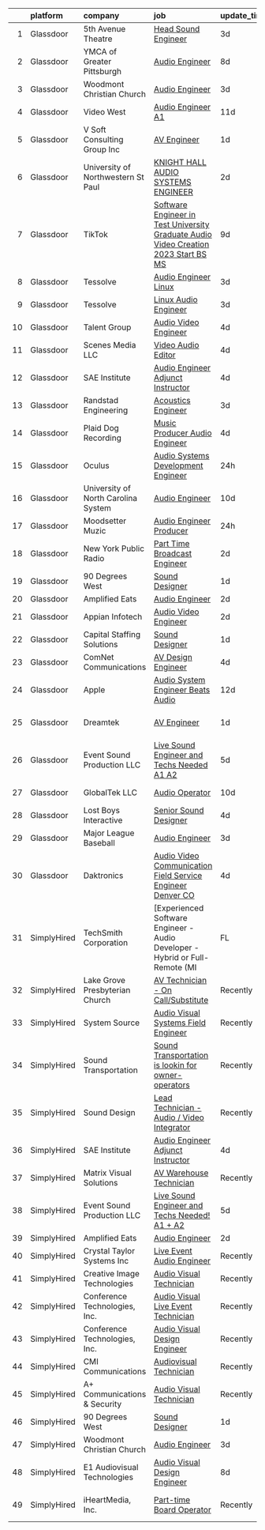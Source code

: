 

|    | platform    | company                             | job                                                                                                                                                                                                                                                                                                                                                                                                                                                                                                                                                                                                                                                                                                                                                                                                                                                                                                                                                                                                                                                                                                                                                                                                                                                                                                                                                                                                                                                                    | update_time   | location                    |
|---:|:------------|:------------------------------------|:-----------------------------------------------------------------------------------------------------------------------------------------------------------------------------------------------------------------------------------------------------------------------------------------------------------------------------------------------------------------------------------------------------------------------------------------------------------------------------------------------------------------------------------------------------------------------------------------------------------------------------------------------------------------------------------------------------------------------------------------------------------------------------------------------------------------------------------------------------------------------------------------------------------------------------------------------------------------------------------------------------------------------------------------------------------------------------------------------------------------------------------------------------------------------------------------------------------------------------------------------------------------------------------------------------------------------------------------------------------------------------------------------------------------------------------------------------------------------|:--------------|:----------------------------|
|  1 | Glassdoor   | 5th Avenue Theatre                  | [Head Sound Engineer](https://www.glassdoor.com/partner/jobListing.htm?pos=105&ao=1110586&s=58&guid=000001832b566e77a80da548f599eb8c&src=GD_JOB_AD&t=SR&vt=w&ea=1&cs=1_ad2ac59d&cb=1662879428552&jobListingId=1008123906678&cpc=F9A77EB4FA44235E&jrtk=3-0-1gcllcrkpi9ht801-1gcllcrlagrhv800-679f858cacb80711--6NYlbfkN0A953Z9EfJZc5Z9y7Wb0NkuJO-5BBnqXCJSieP3bN3oTxAO8dGQJw4jOWLTXZ_QeGs4kJ63YjZwNQNYGIrSwQgfY20srx1XT-10XjCPvFkni2R6SchQELxUzor0CESEMjGrLh7Gb-fv43eRD8ZMhQROMx4XTCQu4O_AAnWj6c8oLgAlkNMBZY5Rx2AjVuicwniv5i54Ue0e03Ud7HxalvXrWSL4mWTYTjeMUVYqxq-zZGSpBcXK9Ond5JdA71zOh-miQt3FZ6ov6ok55LudNniZHWr9cpOIs8fuphpr8YBZe9yedtPEYGn8kSaZne8r0ufxiXcFdPEQ0GWn3o1Ezunq8GglFXHjWc56pojyEJ72No5OhkIg6zQl-Dm2pWifeYszj8Vs2Te8257OyVtoaURpSYEVc8msCDO1Jhfp9Gm2j66Izk1OlnYrHzC2Og-XwkX1ds1aYTGMwkFplTRpYK2bgyHOZT9smhE6y-22XhCizQZO4Ea_4HOpx4N4TU7d3ide1YnJNeYzpQ%3D%3D)                                                                                                                                                                                                                                                                                                                                                                                                                                                                                                                                                                                             | 3d            | Seattle, WA                 |
|  2 | Glassdoor   | YMCA of Greater Pittsburgh          | [Audio Engineer](https://www.glassdoor.com/partner/jobListing.htm?pos=120&ao=1136043&s=58&guid=000001832b566e77a80da548f599eb8c&src=GD_JOB_AD&t=SR&vt=w&ea=1&cs=1_f360dbb5&cb=1662879428554&jobListingId=1008114357772&jrtk=3-0-1gcllcrkpi9ht801-1gcllcrlagrhv800-be22ce156af67502-)                                                                                                                                                                                                                                                                                                                                                                                                                                                                                                                                                                                                                                                                                                                                                                                                                                                                                                                                                                                                                                                                                                                                                                                   | 8d            | Pittsburgh, PA              |
|  3 | Glassdoor   | Woodmont Christian Church           | [Audio Engineer](https://www.glassdoor.com/partner/jobListing.htm?pos=117&ao=1136043&s=58&guid=000001832b566e77a80da548f599eb8c&src=GD_JOB_AD&t=SR&vt=w&ea=1&cs=1_ea71b4f0&cb=1662879428553&jobListingId=1008123800603&jrtk=3-0-1gcllcrkpi9ht801-1gcllcrlagrhv800-93b6f28c9169e4de-)                                                                                                                                                                                                                                                                                                                                                                                                                                                                                                                                                                                                                                                                                                                                                                                                                                                                                                                                                                                                                                                                                                                                                                                   | 3d            | Nashville, TN               |
|  4 | Glassdoor   | Video West                          | [Audio Engineer  A1 ](https://www.glassdoor.com/partner/jobListing.htm?pos=121&ao=1136043&s=58&guid=000001832b566e77a80da548f599eb8c&src=GD_JOB_AD&t=SR&vt=w&ea=1&cs=1_200a143b&cb=1662879428554&jobListingId=1008103941095&jrtk=3-0-1gcllcrkpi9ht801-1gcllcrlagrhv800-c33ab20095de4d2b-)                                                                                                                                                                                                                                                                                                                                                                                                                                                                                                                                                                                                                                                                                                                                                                                                                                                                                                                                                                                                                                                                                                                                                                              | 11d           | Phoenix, AZ                 |
|  5 | Glassdoor   | V Soft Consulting Group  Inc        | [AV Engineer](https://www.glassdoor.com/partner/jobListing.htm?pos=116&ao=1110586&s=58&guid=000001832b566e77a80da548f599eb8c&src=GD_JOB_AD&t=SR&vt=w&ea=1&cs=1_0d262838&cb=1662879428554&jobListingId=1008129631797&cpc=8795CF9063CD573D&jrtk=3-0-1gcllcrkpi9ht801-1gcllcrlagrhv800-a6d90692cefa4e26--6NYlbfkN0D9RE-Si7ybiUgDiZLiiQYmpNk9Vbzm2gLbPAQW_p1zE3jUynzuC9mQeE4jvLF4MlQpxSczSch2Zp8fUIrOHjfzKTGZftokNmsztODFt8mFAwjc10tm-EqLVU-TKh_t8d1pBoKgwOcezukH32kqUazWSf1kmub1bkrJeQ8UOwTbj8xfvyBrkZBWbrJ8sYbA6o-chPQvsuFkbtL75Vc1TEazIiRcaz6U5tHTDEJFOhGMgNLnIQFZgH11RrjkJ5EiKTwL8mBbE-tPjd32p0O4klDChAccj7D8Hix3Tfwqbx-g1un-jEweTnRXCKYjFaGwFuMh4tcoSaYBn1F7rad4W3dmKO3uR4HvO8juC8yT31cmfwFk7PbTNpXT7IZvVUa17_gZxjhKiOoeMYuV0U5TuGVmB51mE2Ywo-HEOzBZT1G_7rumU1GGg5HFc6UmH4Bgq-HRrEDyqE-R4ZJbz2bww2B2RERklSjkmChJ4zeWZGdjoNRe9xXBSuxOJzYoXhBAZkw7W71WbUZbug%3D%3D)                                                                                                                                                                                                                                                                                                                                                                                                                                                                                                                                                                                                     | 1d            | Lincolnshire, IL            |
|  6 | Glassdoor   | University of Northwestern St  Paul | [KNIGHT HALL AUDIO SYSTEMS ENGINEER](https://www.glassdoor.com/partner/jobListing.htm?pos=127&ao=1136043&s=58&guid=000001832b566e77a80da548f599eb8c&src=GD_JOB_AD&t=SR&vt=w&cs=1_3cfda2a6&cb=1662879428554&jobListingId=1008126689425&jrtk=3-0-1gcllcrkpi9ht801-1gcllcrlagrhv800-40232d884e8305eb-)                                                                                                                                                                                                                                                                                                                                                                                                                                                                                                                                                                                                                                                                                                                                                                                                                                                                                                                                                                                                                                                                                                                                                                    | 2d            | Saint Paul, MN              |
|  7 | Glassdoor   | TikTok                              | [Software Engineer in Test  University Graduate  Audio Video Creation    2023 Start  BS MS ](https://www.glassdoor.com/partner/jobListing.htm?pos=128&ao=1136043&s=58&guid=000001832b566e77a80da548f599eb8c&src=GD_JOB_AD&t=SR&vt=w&cs=1_dc49dfbd&cb=1662879428554&jobListingId=1008112262055&jrtk=3-0-1gcllcrkpi9ht801-1gcllcrlagrhv800-a8f149556fac8657-)                                                                                                                                                                                                                                                                                                                                                                                                                                                                                                                                                                                                                                                                                                                                                                                                                                                                                                                                                                                                                                                                                                            | 9d            | Mountain View, CA           |
|  8 | Glassdoor   | Tessolve                            | [Audio Engineer  Linux ](https://www.glassdoor.com/partner/jobListing.htm?pos=124&ao=1136043&s=58&guid=000001832b566e77a80da548f599eb8c&src=GD_JOB_AD&t=SR&vt=w&ea=1&cs=1_27bb1008&cb=1662879428554&jobListingId=1008123074675&jrtk=3-0-1gcllcrkpi9ht801-1gcllcrlagrhv800-36e205bddfde5482-)                                                                                                                                                                                                                                                                                                                                                                                                                                                                                                                                                                                                                                                                                                                                                                                                                                                                                                                                                                                                                                                                                                                                                                           | 3d            | Sunnyvale, CA               |
|  9 | Glassdoor   | Tessolve                            | [Linux Audio Engineer](https://www.glassdoor.com/partner/jobListing.htm?pos=122&ao=1136043&s=58&guid=000001832b566e77a80da548f599eb8c&src=GD_JOB_AD&t=SR&vt=w&ea=1&cs=1_43ce217d&cb=1662879428554&jobListingId=1008123074718&jrtk=3-0-1gcllcrkpi9ht801-1gcllcrlagrhv800-8e3778ed1cb14d68-)                                                                                                                                                                                                                                                                                                                                                                                                                                                                                                                                                                                                                                                                                                                                                                                                                                                                                                                                                                                                                                                                                                                                                                             | 3d            | Sunnyvale, CA               |
| 10 | Glassdoor   | Talent Group                        | [Audio Video Engineer](https://www.glassdoor.com/partner/jobListing.htm?pos=125&ao=1136043&s=58&guid=000001832b566e77a80da548f599eb8c&src=GD_JOB_AD&t=SR&vt=w&ea=1&cs=1_631f6b7a&cb=1662879428554&jobListingId=1008121626359&jrtk=3-0-1gcllcrkpi9ht801-1gcllcrlagrhv800-38f039a75b50de04-)                                                                                                                                                                                                                                                                                                                                                                                                                                                                                                                                                                                                                                                                                                                                                                                                                                                                                                                                                                                                                                                                                                                                                                             | 4d            | Berkeley Heights, NJ        |
| 11 | Glassdoor   | Scenes Media  LLC                   | [Video Audio Editor](https://www.glassdoor.com/partner/jobListing.htm?pos=110&ao=1110586&s=58&guid=000001832b566e77a80da548f599eb8c&src=GD_JOB_AD&t=SR&vt=w&ea=1&cs=1_b7edb099&cb=1662879428553&jobListingId=1008120652239&cpc=8795CF9063CD573D&jrtk=3-0-1gcllcrkpi9ht801-1gcllcrlagrhv800-df236178779e9bdc--6NYlbfkN0A0fDXu9eF39rbKD2xdim8xGEgksx_b2RsJFxTRJ_NJDvSDN6tM190H2An5oGT0u_6zZHx7KdkE_NbK_7bpWElYaELkzE2MFRACG_3uJ0_tmXkWRrYCxonhPx0nOdrerHtSHUiY-OWual2wcFrgBZricBp-HVPo9SMsZnpcmrlsAN4l0c2PUT8B2vI8gXlRqBrxuIlTP_ld_KiNsPsuK8Xi6PMTeb6RV7CkOuHfnWtkOMmThFOPsuATirwPlqXoTpmRTyzuMFsmSarnaq0MEooEW5vfn5c-pd6Fqe04yKcigcsI6GDqpP7uWp5BRNx9EPenL2XXXGn8i5AMi0xne_aGClLTTN6KwFzqMpayvG4crFO4ZpnMb_P7gMwW0x73-s5AZlvVe_-jL7cX43-QP2iH95HggozIodMKp5CP_9HYfyh08S6yOr6icSgVHu-7jwQwc064pdCf2PmTcVKfHvvU8oMl72MVCu1U6AWxgkuulJCa_PpzynYX)                                                                                                                                                                                                                                                                                                                                                                                                                                                                                                                                                                                                                          | 4d            | Remote                      |
| 12 | Glassdoor   | SAE Institute                       | [Audio Engineer Adjunct Instructor](https://www.glassdoor.com/partner/jobListing.htm?pos=112&ao=1110586&s=58&guid=000001832b566e77a80da548f599eb8c&src=GD_JOB_AD&t=SR&vt=w&ea=1&cs=1_4650f65e&cb=1662879428553&jobListingId=1008121834083&cpc=5EFBB0462F9C6B7A&jrtk=3-0-1gcllcrkpi9ht801-1gcllcrlagrhv800-76d040cc33d5a58e--6NYlbfkN0BccUAPDkzPsko-Cz-skTxMBC9gmPmQfyPXIhutQvf3gU7SvrTlynEjk3guojXtLcj2IG3RSMbxWlgymc-DLmbRmS3ZzQn1txvPrEdHq3MlqRFJSJsXm15uvKQFLi8LzIPUpBgAFpjnnzll3uXq8_2-5QQ5ByPYLudsV4NKLPxT0wuWQh02YUuzuEuJDGZp4iMZsGx5dEapsb-CNd0JAiJtkrKNl2YNglHjveU0Q-P6mNh5zRzImPaYp2C_eSVnYO6ikhF6khY1z0Br65n1U9RwlAe6zdyQ9aVE1op1EBhJz9VWiE95rmYbLQew69XHy4tnlUKrHMPiEfwysckjMexiXcdxNpXo7Y3cpu9a-4O6kvBF1M1ME4Vdjc41kA-RQR501fO1YWOJQZohBTYHj3Zc5HIzSH9uNz5yF1YdI-T74WzVei2-D4LQcCfa1gcNHEiIaegS_z3LX2RIoN5GjnhpuWEz1Xo0-SWmG3cPMS4mCrsiGPQVJr1EDYte546Z0OHGGoPb8cvjhfi3vLCYEGW8hd1vfZ-XoJ7LRHzKx4QhUR0rnw5VhvabBqglEGQ_G7k%3D)                                                                                                                                                                                                                                                                                                                                                                                                                                                                                                                             | 4d            | Nashville, TN               |
| 13 | Glassdoor   | Randstad Engineering                | [Acoustics Engineer](https://www.glassdoor.com/partner/jobListing.htm?pos=114&ao=1110586&s=58&guid=000001832b566e77a80da548f599eb8c&src=GD_JOB_AD&t=SR&vt=w&ea=1&cs=1_36cdc38d&cb=1662879428553&jobListingId=1008123442672&cpc=42BEC95245890617&jrtk=3-0-1gcllcrkpi9ht801-1gcllcrlagrhv800-0c40274f66cba0c1--6NYlbfkN0BDx217eft1lC7uqItkaModCFPNh_e0lnHdKkvEJecXwu4gIqA7CFTnXnpT3oVx673wVCsKyHfZF5wrjbNbTx-uVUz91CaNJ7PRAnKJ0RYwhn-dYa4fThc24i7nTy_8dGSknNKTTrwWLF5Qxr_jZ-gP4o7qVr36d8BA-WkwGLh7dEfIz3B2QgIsHQ-St7zrwRUv4H_d6Aj2k9z1iOojisfPK8BYal2uCtmu9xlCJM2Q5-iUZjQYn7ryK7q8531yBQ_orVbhb88MAdCYvU6liKzu277HS8U_Hdqqr6T9bMQTYpygLEiWwL2gfu25qmiqnkRTljsNWnqfcyvPNKOcbr7GBM25sZ2E1dsV7kD9C0tbMvUmn-PYZ_hNk2JyhNs-_cRhRqgIDFK-meKNFRI_Xn6oSrF8O1AZgCBuoAjIyPm7mgVm_zh2Li7nTwh0w3_vE4AF6xd2P9EOIyhfaJwwYKx5s_gRBLC6sk8nPxc6fe9Sye9tf2eSz36rHo3a8aU75jUQ2VrTEffJ8uyDSB_3HIFUjoDIRwFY9MFuDis-OE1TFUNu6sQjrj_QPT3dvvDY6BZHppQ5zbk9bvDugTRWhChlX4sX1gsLzKnBQ3zPwcWCo-Vax1EYsG6MvSVbpw1xdxQYsW4vStWfzg%3D%3D)                                                                                                                                                                                                                                                                                                                                                                                                                                                              | 3d            | Los Angeles, CA             |
| 14 | Glassdoor   | Plaid Dog Recording                 | [Music Producer Audio Engineer](https://www.glassdoor.com/partner/jobListing.htm?pos=109&ao=1110586&s=58&guid=000001832b566e77a80da548f599eb8c&src=GD_JOB_AD&t=SR&vt=w&ea=1&cs=1_56908382&cb=1662879428553&jobListingId=1008120701708&cpc=C19BE7EA145E205E&jrtk=3-0-1gcllcrkpi9ht801-1gcllcrlagrhv800-9dd5211cf157fdf3--6NYlbfkN0BOS_o7X1qYubhyrb4p2lBfdUmmmoxTN0kxNcZHhXGCRKw91HjcTkBK7AolJLZPBwBkc3j7PoynfXt6KTwDcl21DT6pE08a3Zxojbuhxvp4mFg-l-AtEj_YRD0Ag69JASRbRT2eyJJR2TGIgTNnDSAYmPAAH0GcPbLI99LHFTfL0qU6tfhHACfP1CLeehOGb28A0L_IF1uBcpgK9jzWKxFbb9lNM7gaNWY1nIHzHdmCTvlzU1zBmsGZwmuNgGtyf_Jz94cccv-bAzJ62ylwaEqXqK8UjP34efLY2ReNsjnIvpgGOPGfGadE3W7TDq7qfbw0RPa-ejAreurwR7x6PC5th8Y317xhuiVM5bACejfg_dvo7TjtWm0SiINjdQD-8B-tPyCUYSuwYIgaKVDG4OdFoadXiklg1Il103F0LqbueRF8TGSkP5BlQhS87FrROLhfHEYQEgwW86CvRKliSEZ8zsJpevbktHviOrlsEap4XM1l_m6zbl_CTFavAqUx2he_mdqQi5563A%3D%3D)                                                                                                                                                                                                                                                                                                                                                                                                                                                                                                                                                                                   | 4d            | Waltham, MA                 |
| 15 | Glassdoor   | Oculus                              | [Audio Systems Development Engineer](https://www.glassdoor.com/partner/jobListing.htm?pos=111&ao=1110586&s=58&guid=000001832b566e77a80da548f599eb8c&src=GD_JOB_AD&t=SR&vt=w&cs=1_ce1c79e8&cb=1662879428553&jobListingId=1008130556258&cpc=723ADC3DFE402989&jrtk=3-0-1gcllcrkpi9ht801-1gcllcrlagrhv800-8bb82cbbe3504354--6NYlbfkN0DYl4UJW4r1Vl7FEn6T9F-rD9lpC-0oMJVSiWjK_MGUd8e8cHXcpv6KPyjLHZEfqkUa2Jc6cPcSLweQXWFi6jgfWOB8t5nt2TJ8m4ZXvMzZeSMyU9pEWSUsWTNp2Ij30FrBtZC-9zO3hKWrdhuAuW-GSgnkFm94c00Mkzg9ijuhK47E6eMhy5_d7MylRijb7R0trAnbP9fnbLWhM2Ek0wSF_R94YdH5FXRrrBQIj-pPC-kN5d9WNjOH3iTy6JNPqho6eTfeJfCTB3g-HJd0FxpO2AZW5kUdKWJDfYnPNebrneoQ7YaPlQrznAGb7S-1gXzQVKpkT5iMSg5Ag6jDOmjkrTFJ5XHSwdwuRG-_T2pEumFJJ0f90myPK4FVDBQa6KFHixUMRSPdWXhxZuYaWpBAd8NIHTiS_Zj70RnGa4FAmF6DHt_wbLkneLLe9hDDgvu1TIL3mfsMsNt1th0l4LA5gQ83mNNSacHUb-ITQLPBbr-1p55GR_0EdXge7DsTPBJM8CK6cX8qgTUwG0OOqILG6ksmJOZ8bXLdyZ27xiraWBhQxc11mvXnPvp2CIs-aIt-tWD1C_Clu9vAh0-Sf5mDIa4ClNu7QcCL80pF0hxMbai5XMx6stVsSwZ80rm17cjxYE9-GjSHZElrcL-j5FIOsjPIjaMfi4tBK_k9SJmrsuVK1r2mqBGgRFLormsdCB-vw_aWxkmfAxEp7sYQlp6rDxFog_2JAJ1j0-5i6saukP_LSnQpzjiY-6loq3Rhgy9UnHaYT6pjYBzldts9wFR0dr6cBuESW5rx0R5BrcYZoj1MAaL6BgII3IT1RktW3L_PWS9v5EWL-ShCbPO4E1grlCYJJpXjVKLRSi0878kBLXulLMBkumEPJUbs-iytf4o2D51wGcRJKisiMpEoOIPuv-AcQqdPOb5rITe7yZdkjKee7WX21DCNgvlsRZtX-QYval_SHBfQksUMf4x1jBhQM0snzohRrFXzPhMGfaZE8O_igpExfQdEUjKKcbIs7-rbSA2mZzHUzR3_jOK5kY_98xbBAG_g3x5PZVfQbFTYQjZkN4FfmGkbv-BjwJ2mYV4%3D) | 24h           | New York, NY                |
| 16 | Glassdoor   | University of North Carolina System | [Audio Engineer](https://www.glassdoor.com/partner/jobListing.htm?pos=118&ao=1136043&s=58&guid=000001832b566e77a80da548f599eb8c&src=GD_JOB_AD&t=SR&vt=w&cs=1_a0640f36&cb=1662879428554&jobListingId=1008106242846&jrtk=3-0-1gcllcrkpi9ht801-1gcllcrlagrhv800-30546d964c6f9ccc-)                                                                                                                                                                                                                                                                                                                                                                                                                                                                                                                                                                                                                                                                                                                                                                                                                                                                                                                                                                                                                                                                                                                                                                                        | 10d           | Research Triangle Park, NC  |
| 17 | Glassdoor   | Moodsetter Muzic                    | [Audio Engineer Producer](https://www.glassdoor.com/partner/jobListing.htm?pos=101&ao=1110586&s=58&guid=000001832b566e77a80da548f599eb8c&src=GD_JOB_AD&t=SR&vt=w&ea=1&cs=1_bd419021&cb=1662879428552&jobListingId=1008131007676&cpc=76BDADE3D6D9A820&jrtk=3-0-1gcllcrkpi9ht801-1gcllcrlagrhv800-ca3764cf33c6f3b0--6NYlbfkN0BBGG9LMNqL16EzDx9S3nKk4b6IwprgSJginr0DZD_oW_fGju1lNZoRaBNKau1Vb0uPxuC5XbgfhPUok5nFNNLtATvefE3HwQbADNVEavJVwk7a1jiFGukzbNFKkeSfWmIcv0Nc8u5Zzo6t4vB5ZxR0numQyakERDGxNxvZKDLCu89Eme-1CkaEPjIJHY7kjFREVZ2tEdN3XdK6tVc6BnimkvhjjUFAZEl6wU8vLksKXpa8IwyqZlJDu1AUCMHe8I5MGv0ltw4fTz23TXzniI179Ef-TnPKY9OAP88dSQTYdIRwRcAtFYmLoPounHN90UMtmi7DFmDK1LBjDxk4OSXSfomo7590CNclRhvP3Eh0rn6EVGc6SZNhKgTOcvBaGIENnfKkoB2jgrO8OQi_g4FeiGrzotCF75OUlRrkiewBfkfI3KowuQoipmi2X-FemgscDXHsLL9Mmik2FaxLyY-C--qq9n-fGLwLYscEmT6wvHHZ3B3KQvvRwa9Hs2mc7jUwzWhkiUg3sA%3D%3D)                                                                                                                                                                                                                                                                                                                                                                                                                                                                                                                                                                                         | 24h           | Remote                      |
| 18 | Glassdoor   | New York Public Radio               | [Part Time Broadcast Engineer](https://www.glassdoor.com/partner/jobListing.htm?pos=130&ao=1136043&s=58&guid=000001832b566e77a80da548f599eb8c&src=GD_JOB_AD&t=SR&vt=w&cs=1_a14964d8&cb=1662879428554&jobListingId=1008127150207&jrtk=3-0-1gcllcrkpi9ht801-1gcllcrlagrhv800-b44d68109a928da3-)                                                                                                                                                                                                                                                                                                                                                                                                                                                                                                                                                                                                                                                                                                                                                                                                                                                                                                                                                                                                                                                                                                                                                                          | 2d            | New York, NY                |
| 19 | Glassdoor   | 90 Degrees West                     | [Sound Designer](https://www.glassdoor.com/partner/jobListing.htm?pos=103&ao=1110586&s=58&guid=000001832b566e77a80da548f599eb8c&src=GD_JOB_AD&t=SR&vt=w&ea=1&cs=1_cc705c91&cb=1662879428552&jobListingId=1008129217065&cpc=AF770993EC679D41&jrtk=3-0-1gcllcrkpi9ht801-1gcllcrlagrhv800-ab4b984b42557acb--6NYlbfkN0DdLn5tXN_RiyJSiFodarGZFJKa8s6F6AK0THPBWp05MWFlkDe5FfH80RFthirOBdvnGxIGgD2OZpTAG7KAbVEBNezLEazsar8xjlqWzN9jJGLSv9lbunwqwfJ8_STZmDELIwLfBYLjdEWYtzi-gwNrhIz-Gtuz_AFQaq4bMUqsItB6iQm1_ip4KxKzXZRfX67tEnBv8o_P01lh5Gv8qSRFwzEekBQWS30OBywKfrkVuTcBqh-B7jF4GNd-udIYs-7P_zWDxOPYwmlY3KdMI6cUKVBnymHbGFVfwVdGki71aNNnyJShKQEQXElfF_k96e5yh7CjQBxRrY-hoNT6ny660BxsA33ipecZe3JXmn5roqMcMijll2xvAhOvDD5Zqgo4gp2PvjSyOsugmpEVcGNgUbi0d5U13vHtriv_mNLGKjktmhCdmqLAAbFES7eybT92iPvDjjYsLi14mYHqo5EIeXF7rDC4_jkRzTqtQrMc0g2vItVnJ38I)                                                                                                                                                                                                                                                                                                                                                                                                                                                                                                                                                                                                                              | 1d            | Remote                      |
| 20 | Glassdoor   | Amplified Eats                      | [Audio Engineer](https://www.glassdoor.com/partner/jobListing.htm?pos=119&ao=1136043&s=58&guid=000001832b566e77a80da548f599eb8c&src=GD_JOB_AD&t=SR&vt=w&ea=1&cs=1_ca88b6d1&cb=1662879428554&jobListingId=1008128132506&jrtk=3-0-1gcllcrkpi9ht801-1gcllcrlagrhv800-bda1af9eecb52a71-)                                                                                                                                                                                                                                                                                                                                                                                                                                                                                                                                                                                                                                                                                                                                                                                                                                                                                                                                                                                                                                                                                                                                                                                   | 2d            | Dallas, TX                  |
| 21 | Glassdoor   | Appian Infotech                     | [Audio Video Engineer](https://www.glassdoor.com/partner/jobListing.htm?pos=126&ao=1136043&s=58&guid=000001832b566e77a80da548f599eb8c&src=GD_JOB_AD&t=SR&vt=w&ea=1&cs=1_d2f122af&cb=1662879428554&jobListingId=1008126572317&jrtk=3-0-1gcllcrkpi9ht801-1gcllcrlagrhv800-3583b9918cbcdf8c-)                                                                                                                                                                                                                                                                                                                                                                                                                                                                                                                                                                                                                                                                                                                                                                                                                                                                                                                                                                                                                                                                                                                                                                             | 2d            | Berkeley Heights, NJ        |
| 22 | Glassdoor   | Capital Staffing Solutions          | [Sound Designer](https://www.glassdoor.com/partner/jobListing.htm?pos=115&ao=1110586&s=58&guid=000001832b566e77a80da548f599eb8c&src=GD_JOB_AD&t=SR&vt=w&ea=1&cs=1_e0458393&cb=1662879428553&jobListingId=1008129709119&cpc=2CAED5C921A5F994&jrtk=3-0-1gcllcrkpi9ht801-1gcllcrlagrhv800-09213c6d8b86affe--6NYlbfkN0AHXq2vAVwR3IH7wgnTMdWCa3HguypIXx0DFudX-u0zu6XSU0N9gDGCMsnO9yvyAfN_kLx_H3lDVVid6YQ8s5rRwP1Oj-6I2tZ4J_DhfnI7Sqwo0O2vIntQaS2wOb-iUjXPBHbBvCRckoDoXMJOzdxtq_kWXi-rWMrYVNO55dhacRX_Ur72SdFvrY7JTtq5YoeqCSceXNLVCzEBezsgMhlBIySeVW1Gio93nBm6T4Z9HgPwkiqIMcPxiLaDoiqagYEGa-uDbsRLlh8-BYl0Zkb28VqVBXoCwl_yo-48nEgwrMZKhbWP6rNYS3nALiUsLZoIz_kYkI3FQpP479k8MUKisQC4c1M1Cldo1bmzueBA4baX7Ff0KsrquyG0l-RV6gVReTDSFtp79AuDuf6T_bRAkSNDT-hSe1X-lF_Ouaj8W0hHztSb39NL8Mh8F8s_6EZ3t7pLMx_NUbVJmZ5yvb6SHTtZ7rFwi9IAlUUS6E6LgCo51_b5b5K3rHXU7VrIV_X9gQ_ilnBqnnWOGyJNEi_g)                                                                                                                                                                                                                                                                                                                                                                                                                                                                                                                                                                                              | 1d            | Remote                      |
| 23 | Glassdoor   | ComNet Communications               | [AV   Design Engineer](https://www.glassdoor.com/partner/jobListing.htm?pos=108&ao=1110586&s=58&guid=000001832b566e77a80da548f599eb8c&src=GD_JOB_AD&t=SR&vt=w&ea=1&cs=1_5b1fbc7d&cb=1662879428553&jobListingId=1008120952545&cpc=E521981D00147CE2&jrtk=3-0-1gcllcrkpi9ht801-1gcllcrlagrhv800-a87d22d463aaf4ca--6NYlbfkN0Bh-aU8mxiIDb-38qBzYf4PzLp4mt1l9mJYbTdNPj85ZW5kGvMV_lBafBu2hpEP3OryMZYb3sQ2201cesrIwaOQ2eS89ZKSKNiarbTA8m1CNiVZ9Cps1aAmxVI8DQPLIMFU_By7GA-4wz05PJ1RyreO-FBFbAE6XaXcSiAt8fnHqbt5eguYmtEeiOCy3INmkmS_66t8xKCnk-HW1JKW_mxPNPK1lvsA470-pyfCoitPXtvPv8EKF-Kr2425tnMNRCI7IAhsp6CzzhNK11I-oGFj4uOFSloC3HKNYLJyFHxz8VDwrZtqh6GzJj5Ypbp1a5DVxW99iZk6ByViOBT2prbKtAALa7U8REMYFrlOBXvtLr0P3PKN6cfn-jWk0XgltEd30Hn8EXOHKOYOTImKYgI68u_8dk1ZBYIdKFxgFXwtbRguaLiWfoquB-sCV5eS5cGmXQiSBWm_NgSr9O6IrbXks505cGoTmxx0QEQMdC8y8xM5titaFwO0kqdU6lkNWGc%3D)                                                                                                                                                                                                                                                                                                                                                                                                                                                                                                                                                                                                          | 4d            | Remote                      |
| 24 | Glassdoor   | Apple                               | [Audio System Engineer   Beats Audio](https://www.glassdoor.com/partner/jobListing.htm?pos=113&ao=1110586&s=58&guid=000001832b566e77a80da548f599eb8c&src=GD_JOB_AD&t=SR&vt=w&cs=1_4d6996be&cb=1662879428553&jobListingId=1008100584159&cpc=8795CF9063CD573D&jrtk=3-0-1gcllcrkpi9ht801-1gcllcrlagrhv800-ad79c3bb1624279f--6NYlbfkN0BvKrLyj5gPmtZO9T8euul8TCxuuKNOtzRJOomxnwSEodTz2Bc-sPZl5OJ9R4TJsNck5xc0c2ym9fz50912HWKqUswdr-sawwhN-AHwhntIjOJiqrxSRm1Lc21B-q1Drhhg66KV1MVaTOplQbRbtNdFVoT628qfg875ukJjdlqONWx56r8OpVFsQuPoRsH8Q9_oUIb92OeORcfZB44oao3saRfdzKum4cQZTbIH7NiZISNnO7LIEmCdtbWqyYNQF0erp9XdvkBUoGZMnax414ExeCOSRrG4ZGHpq2k7vUMUaDwj6i5ErSYKbtfRcPjSRhHKhnFevBRDwfUYqfiTxMQvc5qZaANnI1_JvakR30VPKtigji06LYV4iwzWH9j4UZ67_7lvfKfla9gKLuutaaE0ypxXRw4sf3IKQFLCH10MlZdIEGWAPmYBqKkyOQn8xTeNp7LnwHRCuu66Oxf2bvMjhJoQWL5HLcjGd8H6yKAcq89ErpFarQVUriL7_zQEG0egkHQDYDvZd_Xlw4fH6hCDRGXSPsrUtU8v5lV-FhNLeUeW7MK852HEsjpzE49P-K4-9QkgKRDsZ7xqwinnOofTTiUp1Ksd5eo2Dkyi1tlz0zEy14IS7MFSX6VaTSVk93Ja9Pw0nFTPB2VHr0-3tgN_pu2WgP7JaWYaP0yXg5RP2ALTmCawPiH0kOBcSGTIjFMQGe5GaTTbUPdAl7tml6ghC-QKTs1qxZbQxjXQApKkwROhwuVgbVMDB98p0IJlGhGEd1i-xyETK-mO-qtk8EDxV5ORNqPgITe_Abux8aISptN8NUk19xTHYpvShnsmTjDKHizD6YsGGyFg2n6oh8jDXg1sptmIBB30FJ6UaeucF3epF0LPB6MX_jIPaNrZmiyC4LTNhCRzfQhVAJ5m3mOVzQ7LpH0MCvgngFoOZneLxnjxGPvWuTz6YM8fX6lCESClLtyZmNNWhb898UOe-c4AGYmFh0AtF7eRJu3KNWJRGg%3D%3D)                                                                                  | 12d           | Culver City, CA             |
| 25 | Glassdoor   | Dreamtek                            | [AV Engineer](https://www.glassdoor.com/partner/jobListing.htm?pos=102&ao=1110586&s=58&guid=000001832b566e77a80da548f599eb8c&src=GD_JOB_AD&t=SR&vt=w&ea=1&cs=1_c84b0025&cb=1662879428552&jobListingId=1008128319710&cpc=320F474EFE2ECF9F&jrtk=3-0-1gcllcrkpi9ht801-1gcllcrlagrhv800-e93c37cabcb657c7--6NYlbfkN0DmE15CTgcGMh7aLs0K4L1vkmWCYcqqPsBCfgDMCdQhnIn6a0L3CsQ2TclzMHLDmuF0lYeriLsHxtx5mC1VtgpyoJLsD0nia0jpi02q9IkZ1Hea-vLCKPei7KEfifH_Or2U0zp0agN8V4Z8IpLK3I8Pr8m-A2nXYmib-vmheUeb4WB-wb7VMGrI0SXX9I95vbCsokhM9N65nBupbU4C8_wzEDEvsU8un9N0WoUkQoszeduodNKPrPeFW0T9f8HLYRG29hLGVUrTsA4TEoqwgeBr7-JlU6oU2P2TeIGMVznp892SudlDFsst5S2TRgZbcKXHBn5CcJH6YVKoaTTOKDf0akKVl7FCgprNFgRl4Ra49FztSOSJOZ5vRwB7av-vUc0u2pnelGVVhwAEHLs7EP7lPCTxz8H-4X_wuooDHm0KR-SqLZY0WbRJQCyx-3eBoc1f1BeykEKTpoYhAR4zPasbL-s5yNUUdnFv0Qs945OKJ7SuO0rAta-Q)                                                                                                                                                                                                                                                                                                                                                                                                                                                                                                                                                                                                                                 | 1d            | San Francisco, CA           |
| 26 | Glassdoor   | Event Sound Production LLC          | [Live Sound Engineer and Techs Needed  A1   A2](https://www.glassdoor.com/partner/jobListing.htm?pos=104&ao=1110586&s=58&guid=000001832b566e77a80da548f599eb8c&src=GD_JOB_AD&t=SR&vt=w&ea=1&cs=1_cf922949&cb=1662879428552&jobListingId=1008118714249&cpc=61B26E8FEFFA679F&jrtk=3-0-1gcllcrkpi9ht801-1gcllcrlagrhv800-f5734905ce31978f--6NYlbfkN0CHpSnjIPxMtekS58WZl5Olhjo2iWL5RjE_Boe0ccr3FuGoV4i2gtzxFfISz5r2_JO0P_5bSI8hxZluyGdpF-U_ghDsOjQqAsGzzVBZ9KnK0iMsj0FPLPKxK5pQLzMyydKOSmb5aEO6tv3E8bmgRLE6lcbITDflbAuSNfmtY29ekkm_W02MPtsU-YUD0bLpesVev-e3_RNPZVLWzSyjjVWBkZ8AePvLEojmYIkDwF_v4ebMVLdaBo24fHiSkMeGgKMoWpzi-RlLv6x42qU0n7cfuNT-J6NJETbYin9NtAd2drGFkcFsbZKKFmjeQ7CtJCGnzP9lRwQUCHCbRP366Khzxqgd01M9MJPzL2T3RbZgSY4weHq4HzJaCqJk7gISQ-hM_iciEXDh5SOh-YwQ1JYlqk-sc9RqgmMGPECaYGL-__9VwrcqCP6O1-Ig82oNoV1wC43CEyuyF-0ddy91RpA1GcP73wluDIwkQt4Wi9nPBIWNMzUAX2fSTLnfdnISUiv7oUJ5GIR54h7zg2qzcxx_PfqPBPTI9dE%3D)                                                                                                                                                                                                                                                                                                                                                                                                                                                                                                                                                 | 5d            | Nashville, TN               |
| 27 | Glassdoor   | GlobalTek LLC                       | [Audio Operator](https://www.glassdoor.com/partner/jobListing.htm?pos=106&ao=1110586&s=58&guid=000001832b566e77a80da548f599eb8c&src=GD_JOB_AD&t=SR&vt=w&ea=1&cs=1_dbd08b25&cb=1662879428552&jobListingId=1008106915074&cpc=923E3B470662C757&jrtk=3-0-1gcllcrkpi9ht801-1gcllcrlagrhv800-f4cf81319eebfd3f--6NYlbfkN0AY4guaBc_odNxnJHTncvfwFu86WvDwtbc_K-gSZc1x5NPDcKz_OCFYEVbmb3kh0wSpFM68IwlUwrtN78UW6J4PQvT8PKUmRb3KJtc-FiPP0jnPimWs_alhcSrSUc1WSuB9N7bIsskKKgHR25VSO_uUxurZbLcP4WF-RjsB9fmeIaDf7E_3FFZ5WAa5Q1o-LjOrUmc3QAU6x6QqiVuq8m4snUUA4Y7GiMIed_p2PUE2-ncwXAgzt3XDgPYmNUqqDQVsvuoGe_B6E5h6nR47iEmX7p7sDBfR_Byk7bN2fDvJNIaakBD0vxMGF9zr-424F3l9asfPoCxhPpBioZ8Ukx7zsqFF4kCLTWi-6rhSt5u7twaY0ZPXGkSEPjJ7CQgPmnoUPtjXg5iXL3Ak8hzCvuUtjTiVAFH-3KScPSySbW44R9KChnwYgzDVKOl1Jqn-6bRuspsrrkLZet61ZXj2ynlRBP_W7eSUlOG4L5K0_BeMdOJHqIu47_2tpght5B_hKSc%3D)                                                                                                                                                                                                                                                                                                                                                                                                                                                                                                                                                                                                                | 10d           | Washington, DC              |
| 28 | Glassdoor   | Lost Boys Interactive               | [Senior Sound Designer](https://www.glassdoor.com/partner/jobListing.htm?pos=129&ao=1136043&s=58&guid=000001832b566e77a80da548f599eb8c&src=GD_JOB_AD&t=SR&vt=w&ea=1&cs=1_a30ceac2&cb=1662879428554&jobListingId=1008120798292&jrtk=3-0-1gcllcrkpi9ht801-1gcllcrlagrhv800-4efa4d6d9bf3d9de-)                                                                                                                                                                                                                                                                                                                                                                                                                                                                                                                                                                                                                                                                                                                                                                                                                                                                                                                                                                                                                                                                                                                                                                            | 4d            | Remote                      |
| 29 | Glassdoor   | Major League Baseball               | [Audio Engineer](https://www.glassdoor.com/partner/jobListing.htm?pos=123&ao=1136043&s=58&guid=000001832b566e77a80da548f599eb8c&src=GD_JOB_AD&t=SR&vt=w&cs=1_3f974dc1&cb=1662879428554&jobListingId=1008123442264&jrtk=3-0-1gcllcrkpi9ht801-1gcllcrlagrhv800-1bef5bcf6363f42c-)                                                                                                                                                                                                                                                                                                                                                                                                                                                                                                                                                                                                                                                                                                                                                                                                                                                                                                                                                                                                                                                                                                                                                                                        | 3d            | Secaucus, NJ                |
| 30 | Glassdoor   | Daktronics                          | [Audio Video Communication Field Service Engineer   Denver  CO](https://www.glassdoor.com/partner/jobListing.htm?pos=107&ao=1110586&s=58&guid=000001832b566e77a80da548f599eb8c&src=GD_JOB_AD&t=SR&vt=w&ea=1&cs=1_04c95c7b&cb=1662879428552&jobListingId=1008120565243&cpc=AE484BB564079092&jrtk=3-0-1gcllcrkpi9ht801-1gcllcrlagrhv800-e1d64df1f13df629--6NYlbfkN0A_5SANSmwsWPDqy3GvG9deaVP8tFsfGsIHOxfm-OxfSkfuATzTHewKO4PWuE8RNGgq35-Kss4L4E8c8Lp3lYjAVmoR6eXlZu0rUq1rcsCzzlnzgDvcnKsYPDeFtrWU4zA0mdAOPi9kZMMrhaig4fCUuH5P5dEfIzPs_e0jofYzeNY-5kh9aovDJu-xusa8NBpu5-4yLxc1rY998uoPwDa-QYi1HIY-USD7TmW8unHK9IYeDrI2LThfI_O0Zobj6Bpq5QCih7W_pJVL7RQUCrKxmQq3HaaJuMNsJXfVJicILjsjSkYsIcwSOGs1hdPH23QEYWjk1pOGEMPHCfbaNBb15kFd2XMZKrp8Lzv-n-ow1leGTq0q7jWfovBXQO2Ad3UzT0GJnFNGhTTbAurq_0eW-sXYtn9GIf3tBppZS9Jha_eaxutUmVEfmIe5BTYPlIjoTjgkPvwwCSBc1XvfCd76cOdWanXParcptHLMq7WChzXPgUPXL3Fu1XcF6wVzVWqAZD60fzY8OvCv-ldnL4V_akhJefcjBpgMctHgdJtLcXe9HA3gpJrEVq7os07OBREu6T7Y4rtXUlYmt9C9ssFM2vdabo9l8NGJIiigtkf7soVY3Om6xQ92K23lOLDeTGxIPt3DwFz11gGHQYnj48mtOIq_K6Xqew8%3D)                                                                                                                                                                                                                                                                                                                                                                                                 | 4d            | Denver, CO                  |
| 31 | SimplyHired | TechSmith Corporation               | [Experienced Software Engineer - Audio Developer - Hybrid or Full-Remote (MI | FL | IL | NC | TX)](https://www.simplyhired.com/job/8Ri1bqcZce2bH5Fmfv2FSUlejcX6u0ta2zJ4WcsU7MCmt_AXDCG5Tg?q=audio+engineer)                                                                                                                                                                                                                                                                                                                                                                                                                                                                                                                                                                                                                                                                                                                                                                                                                                                                                                                                                                                                                                                                                                                                                                                                                                                            | Recently      | Remote, MI                  |
| 32 | SimplyHired | Lake Grove Presbyterian Church      | [AV Technician - On Call/Substitute](https://www.simplyhired.com/job/tb9Lp_96v5nuqnhe0ZYtbeKN6hRlb-jVRHz1dLdsFAKeVM_Axvfv9Q?q=audio+engineer)                                                                                                                                                                                                                                                                                                                                                                                                                                                                                                                                                                                                                                                                                                                                                                                                                                                                                                                                                                                                                                                                                                                                                                                                                                                                                                                          | Recently      | Lake Oswego, OR             |
| 33 | SimplyHired | System Source                       | [Audio Visual Systems Field Engineer](https://www.simplyhired.com/job/xVBqUv_Jb7WJWKXZWvKMDvPPRs-yjpNF3jAs9pIqje1SIoBa9tk9Yw?q=audio+engineer)                                                                                                                                                                                                                                                                                                                                                                                                                                                                                                                                                                                                                                                                                                                                                                                                                                                                                                                                                                                                                                                                                                                                                                                                                                                                                                                         | Recently      | Hunt Valley, MD             |
| 34 | SimplyHired | Sound Transportation                | [Sound Transportation is lookin for owner-operators](https://www.simplyhired.com/job/P-jRAjJWN7mDFo2b9zeqMNVkQ-_cR7N9WZW_EqLpu38catY8tKS_8w?q=audio+engineer)                                                                                                                                                                                                                                                                                                                                                                                                                                                                                                                                                                                                                                                                                                                                                                                                                                                                                                                                                                                                                                                                                                                                                                                                                                                                                                          | Recently      | Indiana                     |
| 35 | SimplyHired | Sound Design                        | [Lead Technician - Audio / Video Integrator](https://www.simplyhired.com/job/MK2t0hAcztd43r3805Mblkzxxa_gntpUK9h98y3Xabpwqyom3kHw2A?q=audio+engineer)                                                                                                                                                                                                                                                                                                                                                                                                                                                                                                                                                                                                                                                                                                                                                                                                                                                                                                                                                                                                                                                                                                                                                                                                                                                                                                                  | Recently      | Horseshoe Bay, TX           |
| 36 | SimplyHired | SAE Institute                       | [Audio Engineer Adjunct Instructor](https://www.simplyhired.com/job/xz8xTX8Q7XfXj0Ym_Kt55ovKu_UihSiN7M07EVe_QJAL4ojT8eHI9Q?q=audio+engineer)                                                                                                                                                                                                                                                                                                                                                                                                                                                                                                                                                                                                                                                                                                                                                                                                                                                                                                                                                                                                                                                                                                                                                                                                                                                                                                                           | 4d            | Nashville, TN +2 locations  |
| 37 | SimplyHired | Matrix Visual Solutions             | [AV Warehouse Technician](https://www.simplyhired.com/job/_kEOrnFl1MDZJTZFLF4keiJJrRt33kC2Ud-V3QFKXyGQ8TR5jlzxjQ?q=audio+engineer)                                                                                                                                                                                                                                                                                                                                                                                                                                                                                                                                                                                                                                                                                                                                                                                                                                                                                                                                                                                                                                                                                                                                                                                                                                                                                                                                     | Recently      | Nashville, TN               |
| 38 | SimplyHired | Event Sound Production LLC          | [Live Sound Engineer and Techs Needed! A1 + A2](https://www.simplyhired.com/job/4y-CTUcr8KKY2EGf8e9zme1ae0v3REx_Ay8mb5EXta6LKBMhXQW54g?q=audio+engineer)                                                                                                                                                                                                                                                                                                                                                                                                                                                                                                                                                                                                                                                                                                                                                                                                                                                                                                                                                                                                                                                                                                                                                                                                                                                                                                               | 5d            | Nashville, TN               |
| 39 | SimplyHired | Amplified Eats                      | [Audio Engineer](https://www.simplyhired.com/job/gZbV8xhHWjT7-UAK3ywOG_bDvcD_qvt6bhUJLloDkt5HE-k3Qb0y9w?q=audio+engineer)                                                                                                                                                                                                                                                                                                                                                                                                                                                                                                                                                                                                                                                                                                                                                                                                                                                                                                                                                                                                                                                                                                                                                                                                                                                                                                                                              | 2d            | Dallas, TX                  |
| 40 | SimplyHired | Crystal Taylor Systems Inc          | [Live Event Audio Engineer](https://www.simplyhired.com/job/rkxDgVoOSV3vjg7BU7R-H6Sl3na8zq4xpsFRegSUOizztm2C4Gi5XQ?q=audio+engineer)                                                                                                                                                                                                                                                                                                                                                                                                                                                                                                                                                                                                                                                                                                                                                                                                                                                                                                                                                                                                                                                                                                                                                                                                                                                                                                                                   | Recently      | Brentwood, TN               |
| 41 | SimplyHired | Creative Image Technologies         | [Audio Visual Technician](https://www.simplyhired.com/job/atreEkq0g7SkSRHLP5XSG8qcgYXzGfzZejT-kHOzp7aTP1_r2wNX0Q?q=audio+engineer)                                                                                                                                                                                                                                                                                                                                                                                                                                                                                                                                                                                                                                                                                                                                                                                                                                                                                                                                                                                                                                                                                                                                                                                                                                                                                                                                     | Recently      | Shelbyville, KY             |
| 42 | SimplyHired | Conference Technologies, Inc.       | [Audio Visual Live Event Technician](https://www.simplyhired.com/job/yd9Xkx0nrvYxxfsVNspxHt0MdEP_aWufSURhX5GgpZFKXBxT9korZw?q=audio+engineer)                                                                                                                                                                                                                                                                                                                                                                                                                                                                                                                                                                                                                                                                                                                                                                                                                                                                                                                                                                                                                                                                                                                                                                                                                                                                                                                          | Recently      | Des Moines, IA +7 locations |
| 43 | SimplyHired | Conference Technologies, Inc.       | [Audio Visual Design Engineer](https://www.simplyhired.com/job/dtZd0ZtAWxsYYNnwrsF8tVII5IIemCUxZf3DzhbfLFuezfzjWo0YLw?q=audio+engineer)                                                                                                                                                                                                                                                                                                                                                                                                                                                                                                                                                                                                                                                                                                                                                                                                                                                                                                                                                                                                                                                                                                                                                                                                                                                                                                                                | Recently      | Des Moines, IA +9 locations |
| 44 | SimplyHired | CMI Communications                  | [Audiovisual Technician](https://www.simplyhired.com/job/bIm0RhnuEznmotwFVDajn_m87uALclNrLVRqyK8A-h8uWTcpNlC_Jg?q=audio+engineer)                                                                                                                                                                                                                                                                                                                                                                                                                                                                                                                                                                                                                                                                                                                                                                                                                                                                                                                                                                                                                                                                                                                                                                                                                                                                                                                                      | Recently      | Verona, NY                  |
| 45 | SimplyHired | A+ Communications & Security        | [Audio Visual Technician](https://www.simplyhired.com/job/1FMPBWG8tKWWwI66RUZO63modzDSVeBspGq8d0LGsSyd2qp98m4rHA?q=audio+engineer)                                                                                                                                                                                                                                                                                                                                                                                                                                                                                                                                                                                                                                                                                                                                                                                                                                                                                                                                                                                                                                                                                                                                                                                                                                                                                                                                     | Recently      | Des Moines, IA              |
| 46 | SimplyHired | 90 Degrees West                     | [Sound Designer](https://www.simplyhired.com/job/RslgcboB9n7ZNLHL8X5pPYjEiB_GysXD9qtDEXUL5lSdCCxMcAVObQ?q=audio+engineer)                                                                                                                                                                                                                                                                                                                                                                                                                                                                                                                                                                                                                                                                                                                                                                                                                                                                                                                                                                                                                                                                                                                                                                                                                                                                                                                                              | 1d            | Remote                      |
| 47 | SimplyHired | Woodmont Christian Church           | [Audio Engineer](https://www.simplyhired.com/job/_iger9zR2u9KrTC1BUule6GYKf-WmlhXLP1U-oae3-XBlmGvWtKKXA?q=audio+engineer)                                                                                                                                                                                                                                                                                                                                                                                                                                                                                                                                                                                                                                                                                                                                                                                                                                                                                                                                                                                                                                                                                                                                                                                                                                                                                                                                              | 3d            | Nashville, TN               |
| 48 | SimplyHired | E1 Audiovisual Technologies         | [Audio Visual Design Engineer](https://www.simplyhired.com/job/7cQu1fFLQxew5fXFC7wmvQKm1hpTxrQvJzMC0PN_OgrRwr7E4rCVBQ?q=audio+engineer)                                                                                                                                                                                                                                                                                                                                                                                                                                                                                                                                                                                                                                                                                                                                                                                                                                                                                                                                                                                                                                                                                                                                                                                                                                                                                                                                | 8d            | Phoenix, AZ                 |
| 49 | SimplyHired | iHeartMedia, Inc.                   | [Part-time Board Operator](https://www.simplyhired.com/job/ZTIdVBbX7mW51IL_YvkwsIMtguHJRpDpqjZfiSfkUgVXr1Fv9Fofow?q=audio+engineer)                                                                                                                                                                                                                                                                                                                                                                                                                                                                                                                                                                                                                                                                                                                                                                                                                                                                                                                                                                                                                                                                                                                                                                                                                                                                                                                                    | Recently      | Des Moines, IA +2 locations |